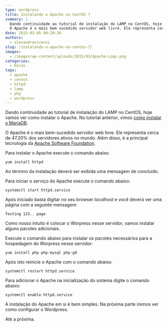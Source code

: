 ```yaml
---
type: wordpress
title: Instalando o Apache no CentOS 7
summary: |
  Dando continuidade ao tutorial de instalação do LAMP no CentOS, hoje vamos ver como instalar o Apache. No tutorial anterior, vimos como instalar o MariaDB.
  O Apache é o mais bem sucedido servidor web livre. Ele representa cerca de 47.20% dos servidores ativos no mundo. Além disso, é a principal tecnologia da Apache Software Foundation.
date: 2015-03-05 00:20:38
authors:
  - alexandrevicenzi
slug: /instalando-o-apache-no-centos-7/
images:
  - /images/wp-content/uploads/2015/03/Apache-Logo.png
categories:
  - Dicas
tags:
  - apache
  - centos
  - httpd
  - lamp
  - php
  - wordpress
---
```


Dando continuidade ao tutorial de instalação do LAMP no CentOS, hoje vamos ver como instalar o Apache. No tutorial anterior, vimos <a href="/instalando-o-mariadb-no-centos-7" target="_blank">como instalar o MariaDB</a>.

O Apache é o mais bem-sucedido servidor web livre. Ele representa cerca de 47.20% dos servidores ativos no mundo. Além disso, é a principal tecnologia da <a href="http://www.apache.org/" target="_blank">Apache Software Foundation</a>.

Para instalar o Apache execute o comando abaixo.

<code>yum install httpd</code>

Ao término da instalação deverá ser exibida uma mensagem de concluído.

Para iniciar o serviço do Apache execute o comando abaixo:

<code>systemctl start httpd.service</code>

Após iniciado basta digitar no seu browser <em>localhost</em> e você deverá ver uma página com a seguinte mensagem:

<code>Testing 123.. page</code>

Como nosso intuito é colocar o Worpress nesse servidor, vamos instalar alguns pacotes adicionais.

Execute o comando abaixo para instalar os pacotes necessários para a hospedagem do Worpress nesse servidor:

<code>yum install php php-mysql php-gd</code>

Após isto reinicie o Apache com o comando abaixo:

<code>systemctl restart httpd.service</code>

Para adicionar o Apache na inicialização do sistema digite o comando abaixo:

<code>systemctl enable httpd.service</code>

A instalação do Apache em si é bem simples. Na próxima parte iremos ver como configurar o Wordpress.

Até a próxima.
